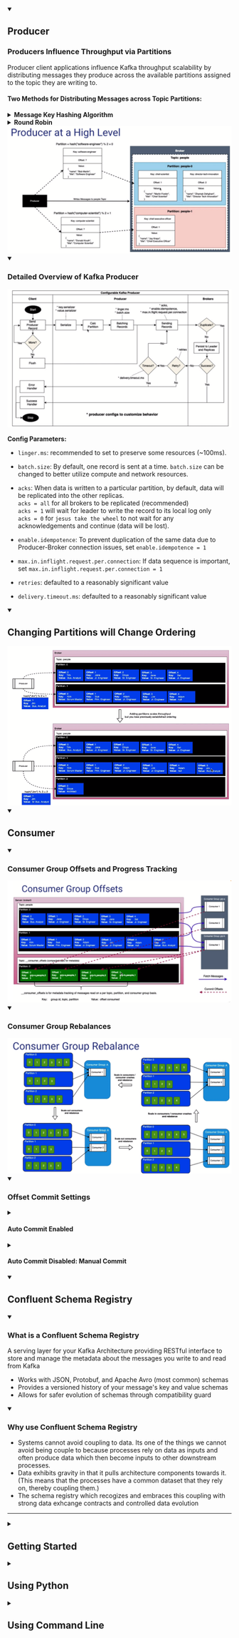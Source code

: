 <details open>
  <summary><h2>Producer</h2></summary>
  
  <h3>Producers Influence Throughput via Partitions</h3>
  Producer client applications influence Kafka throughput scalability by distributing messages they produce across the available partitions assigned to the topic they are writing to.

  <br>

  <h4>Two Methods for Distributing Messages across Topic Partitions:</h4>
  <details>
    <summary><b>Message Key Hashing Algorithm</b></summary>
    <ul>
      <li><b>If a message key is specified</b> then the producer client performs a hash based calculation for partition assignment</li>
      <li>hash(key) % num partitions</li>
      <li>All messages that share the same key will be colocated in the same partition maintained in order of arrival to Kafka</li>
    </ul>
  </details>
  <details>
    <summary><b>Round Robin</b></summary>
    <ul>
      <li>If no message key is specified then the producer client distributes the messages it produces round robin style across the partitions</li>
    </ul>
  </details>
  
  <img src="./img/producer_high_level.png" title="Kafka Producer">

<details open>
<summary><h3>Detailed Overview of Kafka Producer</h3></summary>
<img src="./img/producer_flow.png" title="Kafka Producer Overview">    
  
<b>Config Parameters:</b>
* ```linger.ms```: recommended to set to preserve some resources (~100ms).

* ```batch.size```: By default, one record is sent at a time. ```batch.size``` can be changed to better utilize compute and network resources.  

* ```acks```: When data is written to a particular partition, by default, data will be replicated into the other replicas.
  <br>```acks = all``` for all brokers to be replicated (recommended)
  <br>```acks = 1``` will wait for leader to write the record to its local log only
  <br>```acks = 0``` for ```jesus take the wheel``` to not wait for any acknowledgements and continue (data will be lost).
* ```enable.idempotence```: To prevent duplication of the same data due to Producer-Broker connection issues, set ```enable.idempotence = 1```

* ```max.in.inflight.request.per.connection```: If data sequence is important, set ```max.in.inflight.request.per.connection = 1```

* ```retries```: defaulted to a reasonably significant value

* ```delivery.timeout.ms```: defaulted to a reasonably significant value
</details>

<details open>
  <summary><h2>Changing Partitions will Change Ordering</h2></summary>
  
  <img src="./img/producer_changing_partitions.png" title="Kafka Producer: Changing Partitions">  
</details>


</details>

<details open>
  <summary><h2>Consumer</h2></summary>

  <details open>
  <summary><h3>Consumer Group Offsets and Progress Tracking</h3></summary>    
  <img src="./img/consumer_group_offsets.png" title="Kafka Consumer: Consumer Group Offsets">      
  </details>

  <details open>
    <summary><h3>Consumer Group Rebalances</h3></summary>    
    <img src="./img/consumer_group_rebalances.png" title="Kafka Consumer: Consumer Group Rebalances">   
  </details>

  <details open>
    <summary><h3>Offset Commit Settings</h3></summary>

  <details>
    <summary><h4>Auto Commit Enabled</h4></summary>   
    <img src="./img/consumer_auto_commit_enabled.png" title="Kafka Consumer: Consumer Auto Commit Enabled">      
  </details>

  <details>
      <summary><h4>Auto Commit Disabled: Manual Commit</h4></summary>
      
  <details open>
    <summary>At Least Once Processing</summary>      
    <img src="./img/consumer_manual_offset_commits_at_least_once_processing.png" title="Kafka Consumer: Consumer Manual Commit - At Least Once Processing">      
  </details>

  <details open>
    <summary>At Most Once Processing</summary>      
    <img src="./img/consumer_manual_offset_commits_at_most_once_processing.png" title="Kafka Consumer: Consumer Manual Commit - At Most Once Processing">      
  </details>

  <details open>
    <summary>Exactly Once Processing</summary>      
    <img src="./img/consumer_manual_offset_commits_exactly_once_processing.png" title="Kafka Consumer: Consumer Manual Commit - Exactly Once Processing">      
  </details>
  
      
  </details>



  </details>
  
</details>


<details open>
  <summary><h2>Confluent Schema Registry</h2></summary>

  <details open>
  <summary><h3>What is a Confluent Schema Registry</h3></summary>   
    
  A serving layer for your Kafka Architecture providing RESTful interface to store and manage the metadata about the messages you write to and read from Kafka
  * Works with JSON, Protobuf, and Apache Avro (most common) schemas
  * Provides a versioned history of your message's key and value schemas
  * Allows for safer evolution of schemas through compatibility guard
  </details>

  <details open>
  <summary><h3>Why use Confluent Schema Registry</h3></summary>    
    
  * Systems cannot avoid coupling to data. Its one of the things we cannot avoid being couple to because processes rely on data as inputs and often produce data which then become inputs to other downstream processes.
  * Data exhibits gravity in that it pulls architecture components towards it. (This means that the processes have a common dataset that they rely on, thereby coupling them.)
  * The schema registry which recogizes and embraces this coupling with strong data exhcange contracts and controlled data evolution
  </details>
      
</details>


<hr>

<details>
  <summary><h2>Getting Started</h2></summary>  
  
  Within the directory with the settings configured in ```docker-compose.yml```
  ### Start up docker-compose
  ```
  > docker-compose up -d
  ```
  ### Show state of compose
  ```
  > docker-compose ps
  ```
  ### Turn off docker environment
  ```
  > docker-compose down -v
  ```
</details>

<details>
  <summary><h2>Using Python</h2></summary>
  
  Start the Kafka Python file ```main.py``` using 
  ```
  > uvicorn main:app --reload
  ```
  
  Start a Consumer in a separate console
  ```
  > docker exec -it cli-tools kafka-console-consumer --bootstrap-server broker0:29092 --topic people.basic.python
  ```
  
  Calling a POST request configured in ```main.py```
  ```
  > http POST :8088/api/people count:=3
  ```
  The Consumer should should show any data if available.
</details>

<details>
  <summary><h2>Using Command Line</h2></summary>
  
  ### Topic Management via CLI within dockerized environment
  ```
  > docker-compose ps
  ```
  There should be a cli-tools container
  
  List Topics inside the Kafka environment
  ```
  > docker exec -it cli-tools kafka-topics --boostrap-server --list broker0:29092,broker1:29093,broker2:29094
  ```
  
  ### Create Topic
  Listing the partition and replication number will override the value specified inside the ```docker-compose.yml```
  ```
  > docker exec -it cli-tools kafka-topics --boostrap-server --create broker0:29092 --topic people --partitions 3 --replication-factor 3
  ```
  
  ### Describe Topics
  ```
  > docker exec -it cli-tools kafka-topics --boostrap-server --describe broker0:29092 --topic people
  ```
  
  ### Delete Topics 
  ```
  > docker exec -it cli-tools kafka-topics --boostrap-server --delete broker0:29092 --topic people
  ```
  
  ### Create Topic with different retention
  1 hour = 360000ms
  ```
  docker exec -it cli-tools kafka-topics --boostrap-server broker0:29092 --topic experiments --config rentention.ms=360000
  ```
  
  ### Describe configs
  ```
  > docker exec -it cli-tools kafka-configs --boostrap-server broker0:29092 --describe -- all --topic experiments
  ```
  
  ### Change Retention of a Topic
  Default retention periond is 2 weeks.
  ```
  > docker exec -it cli-tools kafka-configs --boostrap-server broker0:29092 --alter --entity-type topics --entity-name experiments --add-config retention.ms=500000
  ```
  
  ### Create compacted Topic 
  Topic name = experiments.latest (different name from experiments)
  ```
  > docker exec -it cli-tools kafka-topics --boostrap-server broker0:29092 --create --topic experiments.latest -config cleanup.policy=compact
  ```
  
  <hr>
  
  # Producer & Consumer API
  
  ### Start Producer
  ```
  > docker exec -it cli-tools kafka-console-producer --bootstrap-server broker0:29092 --topic people
  ```
  ### Start Consumer
  ```
  > docker exec -it cli-tools kafka-console-consumer --bootstrap-server broker0:29092 --topic people --from-beginning
  ```
  Within Producer CLI, try typing the following:
  ```
  > {"name":"Martin Fowler", "title":"Chief Scientist"}
  > {"name":"Zhamak Dehghani", "title":"Direct Tech Innovation"}
  ```
  The consumer CLI should reflect the changes accordingly.
  ```
  {"name":"Martin Fowler", "title":"Chief Scientist"}
  {"name":"Zhamak Dehghani", "title":"Direct Tech Innovation"}
  ```
  
  <br>
  
  <h3>Including Keys</h3>
  
  ### Start Producer
  ```
  > docker exec -it cli-tools kafka-console-producer --bootstrap-server broker0:29092 --topic people --property "parse.key=true" --property "key.separator=|"
  ```
  ### Start Consumer
  ```
  > docker exec -it cli-tools kafka-console-consumer --bootstrap-server broker0:29092 --topic people --from-beginning --property "print.key=true"
  ```
  Inputting key-value in the Producer will be as follows:
  ```
  > chief-scientist|{"name":"Martin Fowler", "title":"Chief Scientist"}
  > director-tech-innovation|{"name":"Zhamak Dehghani", "title":"Direct Tech Innovation"}
  ```
  The Consumer console will print the following:
  ```
  chief-scientist  {"name":"Martin Fowler", "title":"Chief Scientist"}
  director-tech-innvation  {"name":"Zhamak Dehghani", "title":"Direct Tech Innovation"}
  ```

  <h3>Consumer Groups</h3>
  
  Listing all consumer groups
  ```
  > docker exec -it cli-tools kafka-consumer-groups --bootstrap-server broker0:29092 --list
  ```
  To look at a specific group
  ```
  > docker exec -it cli-tools kafka-consumer-groups --bootstrap-server broker0:29092 --describe --group people.adv.python.grp-0
  ```
  To change offsets for a specific group:
  <br>
  e.g. Reset Group 0, Partition 0: to offset 5
  ```
  > docker exec -it cli-tools kafka-consumer-groups --bootstrap-server broker0:29092 --reset-offsets --to-offsets 5 --group people.adv.python.grp-0 --topic people.adv.python:0
  ```
  * You can test the change in offset by adding ```--dry-run``` at the end of the command.
  * To apply the offset changes, add ```--execute``` at the end of the command.
  * To change any offsets, the consumer needs to be stopped. You will need to wait a couple of seconds before Kafka realises the consumer is down.
  
  <br>
  
  To change offsets for ALL partitions for a specific topic, you can use ```--to-earliest``` or ```--to-latest``` commands.
  ```
  > docker exec -it cli-tools kafka-consumer-groups --bootstrap-server broker0:29092 --reset-offsets --to-earliest --group people.adv.python.grp-0 --topic people.adv.python --execute
  ```
</details>
